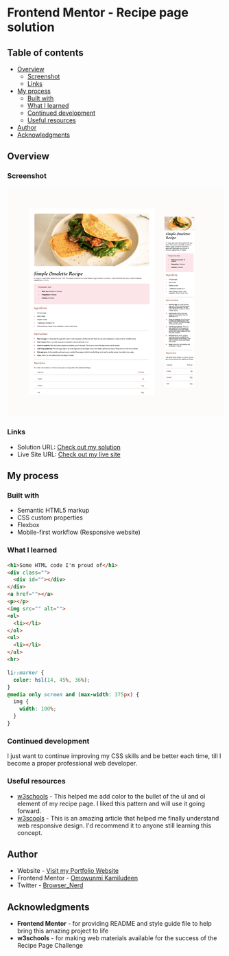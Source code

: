 # Frontend Mentor - Recipe page solution

## Table of contents

- [Overview](#overview)
  - [Screenshot](#screenshot)
  - [Links](#links)
- [My process](#my-process)
  - [Built with](#built-with)
  - [What I learned](#what-i-learned)
  - [Continued development](#continued-development)
  - [Useful resources](#useful-resources)
- [Author](#author)
- [Acknowledgments](#acknowledgments)

## Overview

### Screenshot

<img src="assets/images/README-image.png" alt="Project Screenshot">


### Links

- Solution URL: [Check out my solution](https://www.frontendmentor.io/solutions/resposive-mobile-using-css-flex-tools-SRBaleV3kB)
- Live Site URL: [Check out my live site](https://omowunmikamil.github.io/recipe_page.github.io/)

## My process

### Built with

- Semantic HTML5 markup
- CSS custom properties
- Flexbox
- Mobile-first workflow (Responsive website)

### What I learned

```html
<h1>Some HTML code I'm proud of</h1>
<div class="">
  <div id=""></div>
</div>
<a href=""></a>
<p></p>
<img src="" alt="">
<ol>
  <li></li>
</ol>
<ul>
  <li></li>
</ul>
<hr>
```
```css
li::marker {
  color: hsl(14, 45%, 36%);
}
@media only screen and (max-width: 375px) {
  img {
    width: 100%;
  }
}
```

### Continued development

I just want to continue improving my CSS skills and be better each time, till I become a proper professional web developer.

### Useful resources

- [w3schools](https://www.w3schools.com/howto/howto_css_bullet_color.asp) - This helped me add color to the bullet of the ul and ol element of my recipe page. I liked this pattern and will use it going forward.
- [w3scools](https://www.w3schools.com/html/html_responsive.asp) - This is an amazing article that helped me finally understand web responsive design. I'd recommend it to anyone still learning this concept.

## Author

- Website - [Visit my Portfolio Website](https://omowunmikamil.tech)
- Frontend Mentor - [Omowunmi Kamiludeen](https://www.frontendmentor.io/profile/@Omowunmikamil)
- Twitter - [Browser_Nerd](https://www.twitter.com/@Browser_Nerd)

## Acknowledgments
- **Frontend Mentor** - for providing README and style guide file to help bring this amazing project to life
- **w3schools** - for making web materials available for the success of the Recipe Page Challenge
